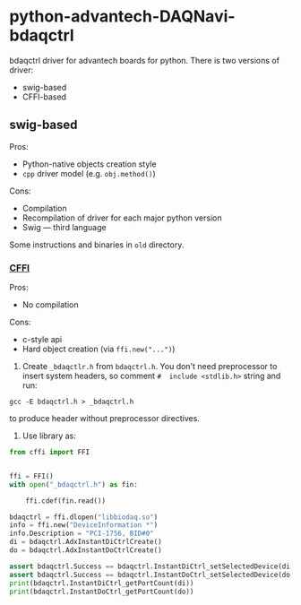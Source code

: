 # python-advantech-DAQNavi-bdaqctrl
bdaqctrl driver for advantech boards for python. There is two versions of driver:
* swig-based
* CFFI-based

## swig-based
Pros:
* Python-native objects creation style
* `cpp` driver model (e.g. `obj.method()`)

Cons:
* Compilation
* Recompilation of driver for each major python version
* Swig — third language

Some instructions and binaries in `old` directory.

### [CFFI](https://cffi.readthedocs.io/en/latest/)
Pros:
* No compilation

Cons:
* c-style api
* Hard object creation (via `ffi.new("...")`)


1. Create `_bdaqctlr.h` from `bdaqctrl.h`. You don't need preprocessor to insert system headers, so comment `#  include <stdlib.h>` string and run:
```
gcc -E bdaqctrl.h > _bdaqctrl.h
```
to produce header without preprocessor directives.

1. Use library as:
```python
from cffi import FFI


ffi = FFI()
with open("_bdaqctrl.h") as fin:

    ffi.cdef(fin.read())

bdaqctrl = ffi.dlopen("libbiodaq.so")
info = ffi.new("DeviceInformation *")
info.Description = "PCI-1756, BID#0"
di = bdaqctrl.AdxInstantDiCtrlCreate()
do = bdaqctrl.AdxInstantDoCtrlCreate()

assert bdaqctrl.Success == bdaqctrl.InstantDiCtrl_setSelectedDevice(di, info)
assert bdaqctrl.Success == bdaqctrl.InstantDoCtrl_setSelectedDevice(do, info)
print(bdaqctrl.InstantDiCtrl_getPortCount(di))
print(bdaqctrl.InstantDoCtrl_getPortCount(do))
```
